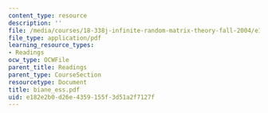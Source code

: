 ```yaml
---
content_type: resource
description: ''
file: /media/courses/18-338j-infinite-random-matrix-theory-fall-2004/e182e2b0d26e4359155f3d51a2f7127f_biane_ess.pdf
file_type: application/pdf
learning_resource_types:
- Readings
ocw_type: OCWFile
parent_title: Readings
parent_type: CourseSection
resourcetype: Document
title: biane_ess.pdf
uid: e182e2b0-d26e-4359-155f-3d51a2f7127f
---
```

